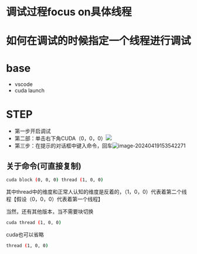 # 调试过程focus on具体线程

# 如何在调试的时候指定一个线程进行调试

# base

- vscode
- cuda launch

# STEP

- 第一步开启调试
- 第二部：单击右下角CUDA（0，0，0）![](https://cdn.jsdelivr.net/gh/Kui2ei/picpic@main/image-20240419153248954.png)
- 第三步：在提示的对话框中键入命令，回车![image-20240419153542271](https://cdn.jsdelivr.net/gh/Kui2ei/picpic@main/image-20240419153542271.png)

## 关于命令(可直接复制)

```sh
cuda block (0, 0, 0) thread (1, 0, 0)
```



其中thread中的维度和正常人认知的维度是反着的，（1，0，0）代表着第二个线程【假设（0，0，0）代表着第一个线程】

当然，还有其他版本，当不需要块切换

```sh
cuda thread (1, 0, 0)
```

cuda也可以省略

```sh
thread (1, 0, 0)
```




